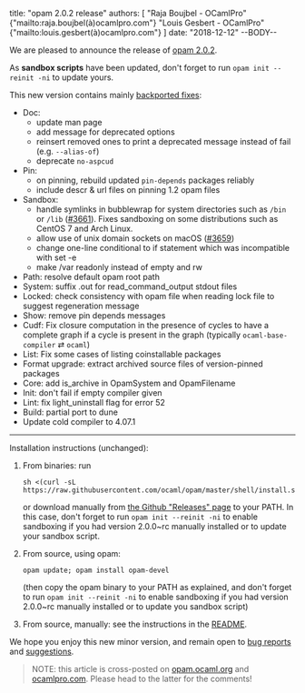 title: "opam 2.0.2 release"
authors: [
  "Raja Boujbel - OCamlPro" {"mailto:raja.boujbel(à)ocamlpro.com"}
  "Louis Gesbert - OCamlPro" {"mailto:louis.gesbert(à)ocamlpro.com"}
]
date: "2018-12-12"
--BODY--

We are pleased to announce the release of [opam 2.0.2](https://github.com/ocaml/opam/releases/tag/2.0.2).

As **sandbox scripts** have been updated, don't forget to run `opam init --reinit -ni` to update yours.

This new version contains mainly [backported fixes](https://github.com/ocaml/opam/pull/3669):
* Doc:
  * update man page
  * add message for deprecated options
  * reinsert removed ones to print a deprecated message instead of fail (e.g. `--alias-of`)
  * deprecate `no-aspcud`
* Pin:
  * on pinning, rebuild updated `pin-depends` packages reliably
  * include descr & url files on pinning 1.2 opam files
* Sandbox:
  * handle symlinks in bubblewrap for system directories such as `/bin` or `/lib` ([#3661](https://github.com/ocaml/opam/pull/3661)).  Fixes sandboxing on some distributions such as CentOS 7 and Arch Linux.
  * allow use of unix domain sockets on macOS ([#3659](https://github.com/ocaml/opam/issues/3659))
  * change one-line conditional to if statement which was incompatible with set -e
  * make /var readonly instead of empty and rw
* Path: resolve default opam root path
* System: suffix .out for read_command_output stdout files
* Locked: check consistency with opam file when reading lock file to suggest regeneration message
* Show: remove pin depends messages
* Cudf: Fix closure computation in the presence of cycles to have a complete graph if a cycle is present in the graph (typically `ocaml-base-compiler` ⇄ `ocaml`) 
* List: Fix some cases of listing coinstallable packages
* Format upgrade: extract archived source files of version-pinned packages
* Core: add is_archive in OpamSystem and OpamFilename
* Init: don't fail if empty compiler given
* Lint: fix light_uninstall flag for error 52
* Build: partial port to dune
* Update cold compiler to 4.07.1

---

Installation instructions (unchanged):

1. From binaries: run

    ```
    sh <(curl -sL https://raw.githubusercontent.com/ocaml/opam/master/shell/install.sh)
    ```

    or download manually from [the Github "Releases" page](https://github.com/ocaml/opam/releases/tag/2.0.2) to your PATH. In this case, don't forget to run `opam init --reinit -ni` to enable sandboxing if you had version 2.0.0~rc manually installed or to update your sandbox script.

2. From source, using opam:

    ```
    opam update; opam install opam-devel
    ```

   (then copy the opam binary to your PATH as explained, and don't forget to run `opam init --reinit -ni` to enable sandboxing if you had version 2.0.0~rc manually installed or to update you sandbox script)

3. From source, manually: see the instructions in the [README](https://github.com/ocaml/opam/tree/2.0.2#compiling-this-repo).

We hope you enjoy this new minor version, and remain open to [bug reports](https://github.com/ocaml/opam/issues) and [suggestions](https://github.com/ocaml/opam/issues).

> NOTE: this article is cross-posted on [opam.ocaml.org](https://opam.ocaml.org/blog/) and [ocamlpro.com](http://www.ocamlpro.com/category/blog/). Please head to the latter for the comments!
